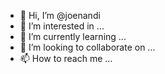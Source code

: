 - 👋 Hi, I’m @joenandi
- 👀 I’m interested in ...
- 🌱 I’m currently learning ...
- 💞️ I’m looking to collaborate on ...
- 📫 How to reach me ...

<!---
joenandi/joenandi is a ✨ special ✨ repository because its `README.md` (this file) appears on your GitHub profile.
You can click the Preview link to take a look at your changes.
--->
